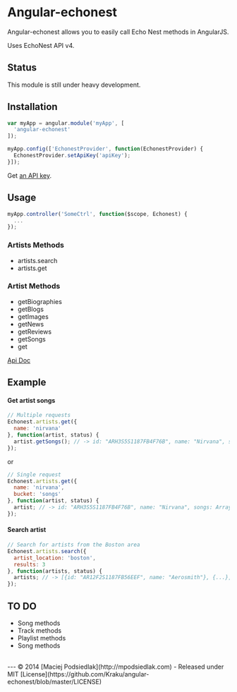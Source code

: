Angular-echonest
=============

Angular-echonest allows you to easily call Echo Nest methods in AngularJS.

Uses EchoNest API v4.

## Status
This module is still under heavy development.

## Installation
```js
var myApp = angular.module('myApp', [
  'angular-echonest'
]);

myApp.config(['EchonestProvider', function(EchonestProvider) {
  EchonestProvider.setApiKey('apiKey');
}]);
```

Get [an API key](http://developer.echonest.com/docs/v4/#keys).

## Usage
```js
myApp.controller('SomeCtrl', function($scope, Echonest) {
  ...
});
```

### Artists Methods
  * artists.search
  * artists.get

### Artist Methods
  * getBiographies
  * getBlogs
  * getImages
  * getNews
  * getReviews
  * getSongs
  * get

[Api Doc](http://developer.echonest.com/docs/v4/artist.html)

## Example
#### Get artist songs
```js
// Multiple requests
Echonest.artists.get({
  name: 'nirvana'
}, function(artist, status) {
  artist.getSongs(); // -> id: "ARH3S5S1187FB4F76B", name: "Nirvana", songs: Array[15]
});
```
or
```js
// Single request
Echonest.artists.get({
  name: 'nirvana',
  bucket: 'songs'
}, function(artist, status) {
  artist; // -> id: "ARH3S5S1187FB4F76B", name: "Nirvana", songs: Array[15]
});
```

#### Search artist
```js
// Search for artists from the Boston area
Echonest.artists.search({ 
  artist_location: 'boston',
  results: 3
}, function(artists, status) {
  artists; // -> [{id: "AR12F2S1187FB56EEF", name: "Aerosmith"}, {...}, {...}]
});
```

## TO DO
  * Song methods
  * Track methods
  * Playlist methods
  * Song methods

<br>
---
© 2014 [Maciej Podsiedlak](http://mpodsiedlak.com) - Released under MIT [License](https://github.com/Kraku/angular-echonest/blob/master/LICENSE)
